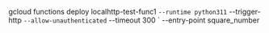 gcloud functions deploy localhttp-test-func1 `
    --runtime python311 `
    --trigger-http `
    --allow-unauthenticated `
    --timeout 300 `
    --entry-point square_number  